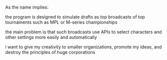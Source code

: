 As the name implies: 

the program is designed to simulate drafts as top broadcasts of top tournaments such as MPL or M-series championships 

the main problem is that such broadcasts use APIs to select characters and other settings more easily and automatically 

i want to give my creativity to smaller organizations, promote my ideas, and destroy the principles of huge corporations 
